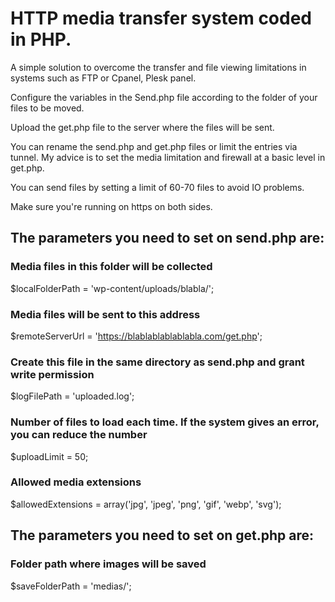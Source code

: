 # HTTP media transfer system coded in PHP. 
A simple solution to overcome the transfer and file viewing limitations in systems such as FTP or Cpanel, Plesk panel.

Configure the variables in the Send.php file according to the folder of your files to be moved.

Upload the get.php file to the server where the files will be sent.

You can rename the send.php and get.php files or limit the entries via tunnel. My advice is to set the media limitation and firewall at a basic level in get.php.

You can send files by setting a limit of 60-70 files to avoid IO problems.

Make sure you're running on https on both sides.

## The parameters you need to set on send.php are:

### Media files in this folder will be collected
$localFolderPath = 'wp-content/uploads/blabla/';

### Media files will be sent to this address
$remoteServerUrl = 'https://blablablablablabla.com/get.php';

### Create this file in the same directory as send.php and grant write permission
$logFilePath = 'uploaded.log';

### Number of files to load each time. If the system gives an error, you can reduce the number
$uploadLimit = 50;

### Allowed media extensions
$allowedExtensions = array('jpg', 'jpeg', 'png', 'gif', 'webp', 'svg');

## The parameters you need to set on get.php are:

### Folder path where images will be saved
$saveFolderPath = 'medias/';

